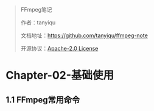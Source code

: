 > FFmpeg笔记
>
> 作者：tanyiqu
>
> 文档地址：https://github.com/tanyiqu/ffmpeg-note
>
> 开源协议：[Apache-2.0 License](https://github.com/tanyiqu/ffmpeg-note/blob/main/LICENSE)

# Chapter-02-基础使用

## 1.1 FFmpeg常用命令



<br>